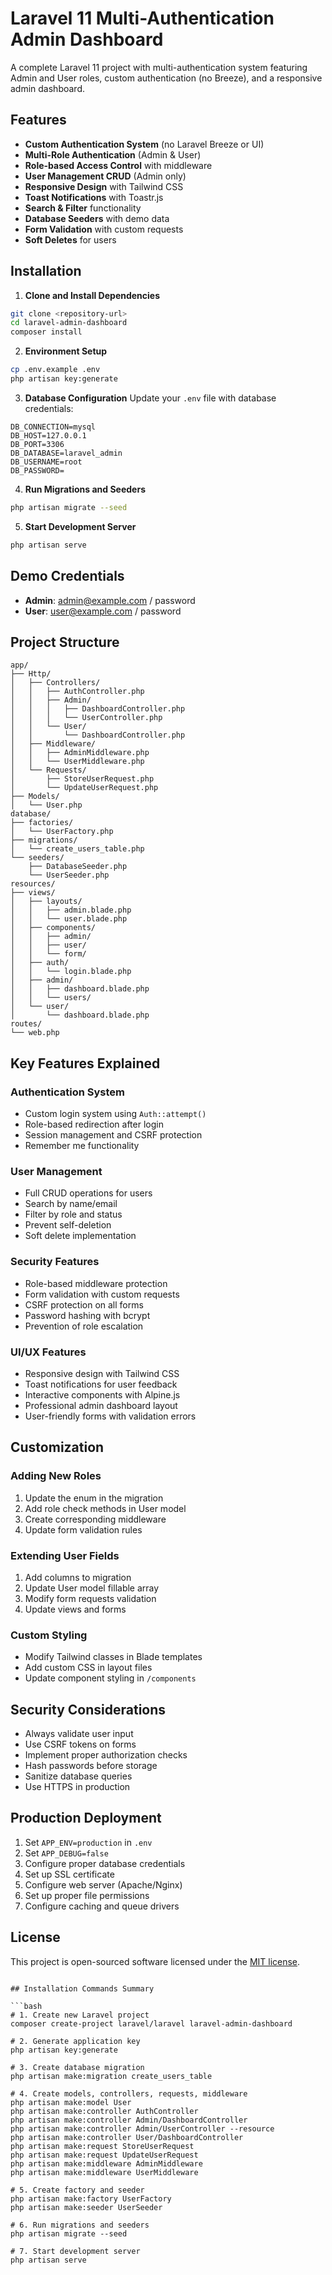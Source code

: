 # Laravel 11 Multi-Authentication Admin Dashboard

A complete Laravel 11 project with multi-authentication system featuring Admin and User roles, custom authentication (no Breeze), and a responsive admin dashboard.

## Features

-   **Custom Authentication System** (no Laravel Breeze or UI)
-   **Multi-Role Authentication** (Admin & User)
-   **Role-based Access Control** with middleware
-   **User Management CRUD** (Admin only)
-   **Responsive Design** with Tailwind CSS
-   **Toast Notifications** with Toastr.js
-   **Search & Filter** functionality
-   **Database Seeders** with demo data
-   **Form Validation** with custom requests
-   **Soft Deletes** for users

## Installation

1. **Clone and Install Dependencies**

```bash
git clone <repository-url>
cd laravel-admin-dashboard
composer install
```

2. **Environment Setup**

```bash
cp .env.example .env
php artisan key:generate
```

3. **Database Configuration**
   Update your `.env` file with database credentials:

```env
DB_CONNECTION=mysql
DB_HOST=127.0.0.1
DB_PORT=3306
DB_DATABASE=laravel_admin
DB_USERNAME=root
DB_PASSWORD=
```

4. **Run Migrations and Seeders**

```bash
php artisan migrate --seed
```

5. **Start Development Server**

```bash
php artisan serve
```

## Demo Credentials

-   **Admin**: admin@example.com / password
-   **User**: user@example.com / password

## Project Structure

```
app/
├── Http/
│   ├── Controllers/
│   │   ├── AuthController.php
│   │   ├── Admin/
│   │   │   ├── DashboardController.php
│   │   │   └── UserController.php
│   │   └── User/
│   │       └── DashboardController.php
│   ├── Middleware/
│   │   ├── AdminMiddleware.php
│   │   └── UserMiddleware.php
│   └── Requests/
│       ├── StoreUserRequest.php
│       └── UpdateUserRequest.php
├── Models/
│   └── User.php
database/
├── factories/
│   └── UserFactory.php
├── migrations/
│   └── create_users_table.php
└── seeders/
    ├── DatabaseSeeder.php
    └── UserSeeder.php
resources/
├── views/
│   ├── layouts/
│   │   ├── admin.blade.php
│   │   └── user.blade.php
│   ├── components/
│   │   ├── admin/
│   │   ├── user/
│   │   └── form/
│   ├── auth/
│   │   └── login.blade.php
│   ├── admin/
│   │   ├── dashboard.blade.php
│   │   └── users/
│   └── user/
│       └── dashboard.blade.php
routes/
└── web.php
```

## Key Features Explained

### Authentication System

-   Custom login system using `Auth::attempt()`
-   Role-based redirection after login
-   Session management and CSRF protection
-   Remember me functionality

### User Management

-   Full CRUD operations for users
-   Search by name/email
-   Filter by role and status
-   Prevent self-deletion
-   Soft delete implementation

### Security Features

-   Role-based middleware protection
-   Form validation with custom requests
-   CSRF protection on all forms
-   Password hashing with bcrypt
-   Prevention of role escalation

### UI/UX Features

-   Responsive design with Tailwind CSS
-   Toast notifications for user feedback
-   Interactive components with Alpine.js
-   Professional admin dashboard layout
-   User-friendly forms with validation errors

## Customization

### Adding New Roles

1. Update the enum in the migration
2. Add role check methods in User model
3. Create corresponding middleware
4. Update form validation rules

### Extending User Fields

1. Add columns to migration
2. Update User model fillable array
3. Modify form requests validation
4. Update views and forms

### Custom Styling

-   Modify Tailwind classes in Blade templates
-   Add custom CSS in layout files
-   Update component styling in `/components`

## Security Considerations

-   Always validate user input
-   Use CSRF tokens on forms
-   Implement proper authorization checks
-   Hash passwords before storage
-   Sanitize database queries
-   Use HTTPS in production

## Production Deployment

1. Set `APP_ENV=production` in `.env`
2. Set `APP_DEBUG=false`
3. Configure proper database credentials
4. Set up SSL certificate
5. Configure web server (Apache/Nginx)
6. Set up proper file permissions
7. Configure caching and queue drivers

## License

This project is open-sourced software licensed under the [MIT license](https://opensource.org/licenses/MIT).

````

## Installation Commands Summary

```bash
# 1. Create new Laravel project
composer create-project laravel/laravel laravel-admin-dashboard

# 2. Generate application key
php artisan key:generate

# 3. Create database migration
php artisan make:migration create_users_table

# 4. Create models, controllers, requests, middleware
php artisan make:model User
php artisan make:controller AuthController
php artisan make:controller Admin/DashboardController
php artisan make:controller Admin/UserController --resource
php artisan make:controller User/DashboardController
php artisan make:request StoreUserRequest
php artisan make:request UpdateUserRequest
php artisan make:middleware AdminMiddleware
php artisan make:middleware UserMiddleware

# 5. Create factory and seeder
php artisan make:factory UserFactory
php artisan make:seeder UserSeeder

# 6. Run migrations and seeders
php artisan migrate --seed

# 7. Start development server
php artisan serve
````
